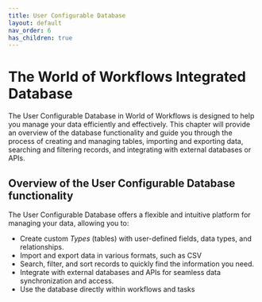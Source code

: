 ```yaml
---
title: User Configurable Database
layout: default
nav_order: 6
has_children: true
---
```


# The World of Workflows Integrated Database

The User Configurable Database in World of Workflows is designed to help you manage your data efficiently and effectively. This chapter will provide an overview of the database functionality and guide you through the process of creating and managing tables, importing and exporting data, searching and filtering records, and integrating with external databases or APIs.

## Overview of the User Configurable Database functionality

The User Configurable Database offers a flexible and intuitive platform for managing your data, allowing you to:

- Create custom *Types* (tables) with user-defined fields, data types, and relationships.
- Import and export data in various formats, such as CSV
- Search, filter, and sort records to quickly find the information you need.
- Integrate with external databases and APIs for seamless data synchronization and access.
- Use the database directly within workflows and tasks
